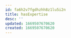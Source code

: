 ```yaml
---
id: fa6h2v7fgdhzhh8z1lu5i2n
title: hasExpertise
desc: ''
updated: 1669507670620
created: 1669507670620
---
```

